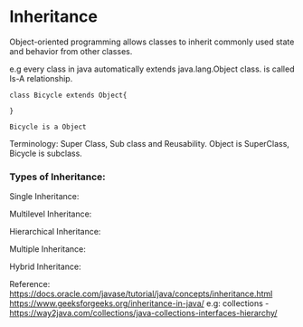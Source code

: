 # Inheritance

Object-oriented programming allows classes to inherit commonly used state and behavior from other classes.


e.g every class in java automatically extends java.lang.Object class. is called Is-A relationship.

```
class Bicycle extends Object{

}

Bicycle is a Object
```
 
Terminology:
Super Class, Sub class and Reusability.
Object is SuperClass, Bicycle is subclass.


### Types of Inheritance:

 
Single Inheritance:

Multilevel Inheritance:

Hierarchical Inheritance:

Multiple Inheritance:

Hybrid Inheritance:



Reference:
https://docs.oracle.com/javase/tutorial/java/concepts/inheritance.html
https://www.geeksforgeeks.org/inheritance-in-java/
e.g: collections - https://way2java.com/collections/java-collections-interfaces-hierarchy/